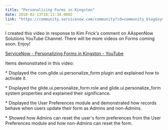 ```yaml
---
title: "Personalizing Forms in Kingston"
date: 2018-02-13T18:11:34.000Z
link: "https://community.servicenow.com/community?id=community_blog&sys_id=c06d6a29dbd0dbc01dcaf3231f96191d"
---
```

<p>I created this video in response to Kim Frick's comment on AAspenNow Solutions YouTube Channel. There will be more videos on Forms coming soon. Enjoy!</p><p></p><p><a href="https://youtu.be/d8jRKaU45bY" title="https://youtu.be/d8jRKaU45bY">ServiceNow - Personalizing Forms in Kingston - YouTube</a> </p><p></p><p>Items demonstrated in this video:</p><p></p><p>* Displayed the com.glide.ui.personalize_form plugin and explained how to activate it.</p><p>* Displayed the glide.ui.personalize_form.role and glide.ui.personalize_form system properties and explained their significance.</p><p>* Displayed the User Preferences module and demonstrated how records behave when users update their form as Admins and non-Admins.</p><p>* Showed how Admins can reset the user's form preferences from the User Preferences module and how non-Admins can reset the form.</p>